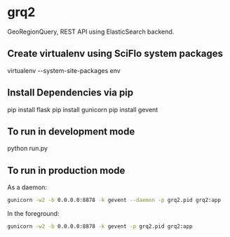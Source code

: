 grq2
====

GeoRegionQuery, REST API using ElasticSearch backend.

Create virtualenv using SciFlo system packages
----------------------------------------------
virtualenv --system-site-packages env

Install Dependencies via pip
----------------------------
pip install flask
pip install gunicorn
pip install gevent

To run in development mode
--------------------------
python run.py

To run in production mode
--------------------------
As a daemon:
```bash
gunicorn -w2 -b 0.0.0.0:8878 -k gevent --daemon -p grq2.pid grq2:app
```

In the foreground:
```bash
gunicorn -w2 -b 0.0.0.0:8878 -k gevent -p grq2.pid grq2:app
```
